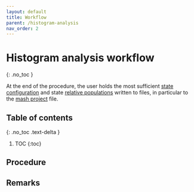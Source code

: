 ```yaml
---
layout: default
title: Workflow
parent: /histogram-analysis
nav_order: 2
---
```


# Histogram analysis workflow
{: .no_toc }

At the end of the procedure, the user holds the most sufficient <u>state configuration</u> and state <u>relative populations</u> written to files, in particular to the 
[mash project](../output-files/mash-mash-project.html) file.

## Table of contents 
{: .no_toc .text-delta }

1. TOC
{:toc}

## Procedure
 
 
## Remarks

